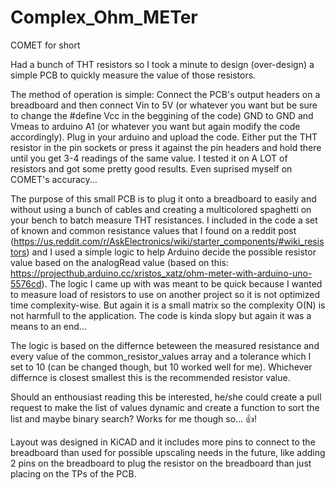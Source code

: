 # Complex_Ohm_METer
COMET for short

Had a bunch of THT resistors so I took a minute to design (over-design) a simple PCB to quickly measure the value of those resistors. 

The method of operation is simple:
    Connect the PCB's output headers on a breadboard and then connect Vin to 5V (or whatever you want but be sure to change the #define Vcc in the beggining of the code)
GND to GND and Vmeas to arduino A1 (or whatever you want but again modify the code accordingly).
    Plug in your arduino and upload the code.
    Either put the THT resistor in the pin sockets or press it against the pin headers and hold there until you get 3-4 readings of the same value.
I tested it on A LOT of resistors and got some pretty good results. Even suprised myself on COMET's accuracy...

The purpose of this small PCB is to plug it onto a breadboard to easily and without using a bunch of cables and creating a multicolored spaghetti on your bench to batch measure THT resistances. 
I included in the code a set of known and common resistance values that I found on a reddit post (https://us.reddit.com/r/AskElectronics/wiki/starter_components/#wiki_resistors) and I used a simple logic to 
help Arduino decide the possible resistor value based on the analogRead value (based on this: https://projecthub.arduino.cc/xristos_xatz/ohm-meter-with-arduino-uno-5576cd). The logic I came up with was meant 
to be quick because I wanted to measure load of resistors to use on another project so it is not optimized time complexity-wise. But again it is a small matrix so the complexity O(N) is not harmfull to the application.
The code is kinda slopy but again it was a means to an end...

The logic is based on the differnce beteween the measured resistance and every value of the common_resistor_values array and a tolerance which I set to 10 (can be changed though, but 10 worked well for me). Whichever 
differnce is closest smallest this is the recommended resistor value.

Should an enthousiast reading this be interested, he/she could create a pull request to make the list of values dynamic and create a function to sort the list and maybe binary search? Works for me though so... 👍!

Layout was designed in KiCAD and it includes more pins to connect to the breadboard than used for possible upscaling needs in the future, like adding 2 pins on the breadboard to plug the resistor on the breadboard 
than just placing on the TPs of the PCB.
